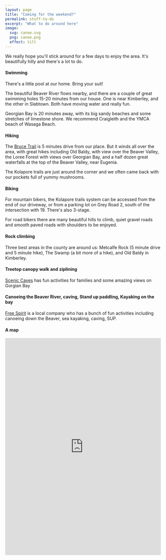 ```yaml
---
layout: page
title: "Coming for the weekend?"
permalink: stuff-to-do
excerpt: "What to do around here"
image:
  svg: canoe.svg
  png: canoe.png
  effect: tilt
---
```

We really hope you'll stick around for a few days to enjoy the area. It's beautifully hilly and there's a lot to do.

#### Swimming

There's a little pool at our home.  Bring your suit!

The beautiful Beaver River flows nearby, and there are a couple of great swimming holes 15-20 minutes from our house. One is near Kimberley, and the other in Slabtown. Both have moving water and really fun.

Georgian Bay is 20 minutes away, with its big sandy beaches and some stretches of limestone shore.  We recommend Craigleith and the YMCA beach of Wasaga Beach.

#### Hiking

The [Bruce Trail](http://brucetrail.org/) is 5 minutes drive from our place. But it winds all over the area, with great hikes including Old Baldy, with view over the Beaver Valley, the Loree Forest with views over Georgian Bay, and a half dozen great waterfalls at the top of the Beaver Valley, near Eugenia.

The Kolapore trails are just around the corner and we often came back with our pockets full of yummy mushrooms.


#### Biking

For mountain bikers, the Kolapore trails system can be accessed from the end of our driveway, or from a parking lot on Grey Road 2, south of the intersection with 19. There's also 3-stage.

For road bikers there are many beautiful hills to climb, quiet gravel roads and smooth paved roads with shoulders to be enjoyed.

#### Rock climbing

Three best areas in the county are around us: Metcalfe Rock (5 minute drive and 5 minute hike), The Swamp (a bit more of a hike), and Old Baldy in Kimberley.

#### Treetop canopy walk and ziplining

[Scenic Caves](http://www.sceniccaves.com/activities/eco-adventure-tours/) has fun activities for families and some amazing views on Gorgian Bay

#### Canoeing the Beaver River, caving, Stand up paddling, Kayaking on the bay

[Free Spirit](http://www.freespirit-tours.com/paddling/) is a local company who has a bunch of fun activities including canoeing down the Beaver, sea kayaking, caving, SUP.

#### A map

<iframe width='100%' height='700px' frameBorder='0' src='https://a.tiles.mapbox.com/v4/lobp.ng3fga55/attribution,zoompan,zoomwheel,geocoder.html?access_token=pk.eyJ1IjoibG9icCIsImEiOiJjN3E3cHNFIn0.wzwgKdJM1apIg_CO9yO73A'></iframe>
